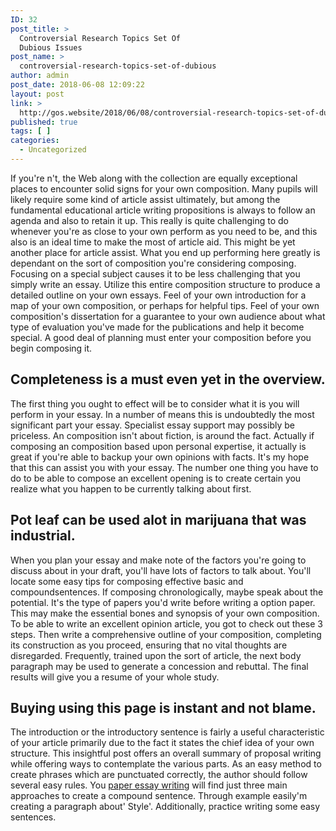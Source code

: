 ```yaml
---
ID: 32
post_title: >
  Controversial Research Topics Set Of
  Dubious Issues
post_name: >
  controversial-research-topics-set-of-dubious
author: admin
post_date: 2018-06-08 12:09:22
layout: post
link: >
  http://gos.website/2018/06/08/controversial-research-topics-set-of-dubious/
published: true
tags: [ ]
categories:
  - Uncategorized
---
```

<p>If you're n't, the Web along with the collection are equally exceptional places to encounter solid signs for your own composition. Many pupils will likely require some kind of article assist ultimately, but among the fundamental educational article writing propositions is always to follow an agenda and also to retain it up.<!--more--> This really is quite challenging to do whenever you're as close to your own perform as you need to be, and this also is an ideal time to make the most of article aid. This might be yet another place for article assist. What you end up performing here greatly is dependant on the sort of composition you're considering composing. Focusing on a special subject causes it to be less challenging that you simply write an essay. Utilize this entire composition structure to produce a detailed outline on your own essays. Feel of your own introduction for a map of your own composition, or perhaps for helpful tips. Feel of your own composition's dissertation for a guarantee to your own audience about what type of evaluation you've made for the publications and help it become special. A good deal of planning must enter your composition before you begin composing it.    <h2>Completeness is a must even yet in the overview.</h2><p>The first thing you ought to effect will be to consider what it is you will perform in your essay. In a number of means this is undoubtedly the most significant part your essay. Specialist essay support may possibly be priceless. An composition isn't about fiction, is around the fact. Actually if composing an composition based upon personal expertise, it actually is great if you're able to backup your own opinions with facts. It's my hope that this can assist you with your essay. The number one thing you have to do to be able to compose an excellent opening is to create certain you realize what you happen to be currently talking about first.  <h2>Pot leaf can be used alot in marijuana that was industrial.</h2><p>When you plan your essay and make note of the factors you're going to discuss about in your draft, you'll have lots of factors to talk about. You'll locate some easy tips for composing effective basic and compoundsentences. If composing chronologically, maybe speak about the potential. It's the type of papers you'd write before writing a option paper. This may make the essential bones and synopsis of your own composition. To be able to write an excellent opinion article, you got to check out these 3 steps. Then write a comprehensive outline of your composition, completing its construction as you proceed, ensuring that no vital thoughts are disregarded. Frequently, trained upon the sort of article, the next body paragraph may be used to generate a concession and rebuttal. The final results will give you a resume of your whole study.  <h2>Buying using this page is instant and not blame.</h2><p>The introduction or the introductory sentence is fairly a useful characteristic of your article primarily due to the fact it states the chief idea of your own structure. This insightful post offers an overall summary of proposal writing while offering ways to contemplate the various parts. As an easy method to create phrases which are punctuated correctly, the author should follow several easy rules. You <a href="https://www.affordable-papers.net/">paper essay writing</a> will find just three main approaches to create a compound sentence. Through example easily'm creating a paragraph about' Style'. Additionally, practice writing some easy sentences.